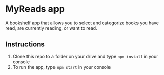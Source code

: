 # MyReads app
A bookshelf app that allows you to select and categorize books you have read, are currently reading, or want to read.

## Instructions
1. Clone this repo to a folder on your drive and type `npm install` in your console
2. To run the app, type `npm start` in your console
